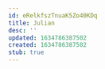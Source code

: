 ```yaml
---
id: eRelkfszTnuaK5Zo40KDq
title: Julian
desc: ''
updated: 1634786387502
created: 1634786387502
stub: true
---
```


